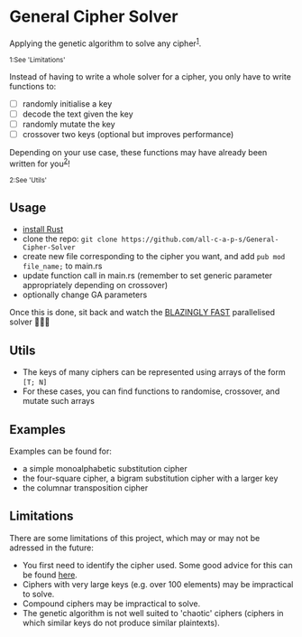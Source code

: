 # General Cipher Solver
Applying the genetic algorithm to solve any cipher<sup>[1](#footnote1)</sup>.

 <sub><a id="footnote1">1</a>:See 'Limitations'</sub>

Instead of having to write a whole solver for a cipher, you only have to write functions to:
- [ ] randomly initialise a key
- [ ] decode the text given the key
- [ ] randomly mutate the key
- [ ] crossover two keys (optional but improves performance)

Depending on your use case, these functions may have already been written for you<sup>[2](#footnote2)</sup>!

 <sub><a id="footnote2">2</a>:See 'Utils'</sub>

## Usage
- [install Rust](https://www.rust-lang.org/)
- clone the repo: ```git clone https://github.com/all-c-a-p-s/General-Cipher-Solver```
- create new file corresponding to the cipher you want, and add ```pub mod file_name;``` to main.rs
- update function call in main.rs (remember to set generic parameter appropriately depending on crossover)
- optionally change GA parameters

Once this is done, sit back and watch the [BLAZINGLY FAST](https://programmerhumor.io/rust-memes/rust-is-blazingly-fast-and-we-wont-shut-up-about-it-f24q) parallelised solver 🚀🚀🚀

## Utils
- The keys of many ciphers can be represented using arrays of the form ```[T; N]```
- For these cases, you can find functions to randomise, crossover, and mutate such arrays

## Examples
Examples can be found for:
- a simple monoalphabetic substitution cipher
- the four-square cipher, a bigram substitution cipher with a larger key
- the columnar transposition cipher

## Limitations
There are some limitations of this project, which may or may not be adressed in the future:
- You first need to identify the cipher used. Some good advice for this can be found [here](https://github.com/themaddoctor/BritishNationalCipherChallenge/tree/master/guides).
- Ciphers with very large keys (e.g. over 100 elements) may be impractical to solve.
- Compound ciphers may be impractical to solve.
- The genetic algorithm is not well suited to 'chaotic' ciphers (ciphers in which similar keys do not produce similar plaintexts).
